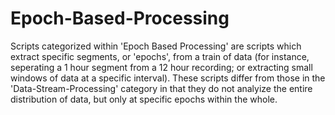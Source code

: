 Epoch-Based-Processing
======================

Scripts categorized within 'Epoch Based Processing' are scripts which extract specific segments, or 'epochs', from a train of data (for instance, seperating a 1 hour segment from a 12 hour recording; or extracting small windows of data at a specific interval).  These scripts differ from those in the 'Data-Stream-Processing' category in that they do not analyize the entire distribution of data, but only at specific epochs within the whole.
